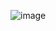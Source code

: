 ![image](https://user-images.githubusercontent.com/60442877/234151447-11a0af1f-fe59-483d-8b54-3ed78542447e.png)
